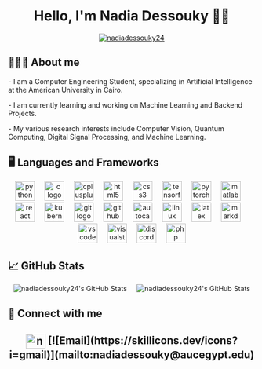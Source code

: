 <h1 align="center">Hello, I'm Nadia Dessouky 👋🏼 </h1>

<p align="center"> <a href="https://github.com/ryo-ma/github-profile-trophy"><img src="https://github-profile-trophy.vercel.app/?username=nadiadessouky24" alt="nadiadessouky24" /></a> </p>

<h2 align= "left"> 👩🏼‍💻 About me</h2>
<p align="left">- I am a Computer Engineering Student, specializing in Artificial Intelligence at the American University in Cairo.</p> 

<p align="left">- I am currently learning and working on Machine Learning and Backend Projects.</p> 

<p alight="left"> - My various research interests include Computer Vision, Quantum Computing, Digital Signal Processing, and Machine Learning. </p> 


<h2 align = "left"> 🖥️ Languages and Frameworks </h2>

<div align  = "center">
  <img src="https://skillicons.dev/icons?i=py" height="40" alt="python logo"  />
  <img width="12" />
  <img src="https://skillicons.dev/icons?i=c" height="40" alt="c logo"  />
  <img width="12" />
  <img src="https://skillicons.dev/icons?i=cpp" height="40" alt="cplusplus logo"  />
  <img width="12" />
  <img src="https://skillicons.dev/icons?i=html" height="40" alt="html5 logo"  />
  <img width="12" />
  <img src="https://skillicons.dev/icons?i=css" height="40" alt="css3 logo"  />
  <img width="12" />
  <img src="https://skillicons.dev/icons?i=tensorflow" height="40" alt="tensorflow logo"  />
  <img width="12" />
  <img src="https://skillicons.dev/icons?i=pytorch" height="40" alt="pytorch logo"  />
  <img width="12" />
  <img src="https://skillicons.dev/icons?i=matlab" height="40" alt="matlab logo"  />
  <img width="12" />
  <img src="https://skillicons.dev/icons?i=react" height="40" alt="react logo"  />
  <img width="12" />
  <img src="https://skillicons.dev/icons?i=kubernetes" height="40" alt="kubernetes logo"  />
  <img width="12" />
  <img src="https://skillicons.dev/icons?i=git" height="40" alt="git logo"  />
  <img width="12" />
  <img src="https://skillicons.dev/icons?i=github" height="40" alt="github logo"  />
  <img width="12" />
  <img src="https://skillicons.dev/icons?i=autocad" height="40" alt="autocad logo"  />
  <img width="12" />
  <img src="https://skillicons.dev/icons?i=linux" height="40" alt="linux logo"  />
  <img width="12" />
  <img src="https://skillicons.dev/icons?i=latex" height="40" alt="latex logo"  />
  <img width="12" />
  <img src="https://skillicons.dev/icons?i=md" height="40" alt="markdown logo"  />
  <img width="12" />
  <img src="https://skillicons.dev/icons?i=vscode" height="40" alt="vscode logo"  />
  <img width="12" />
  <img src="https://skillicons.dev/icons?i=visualstudio" height="40" alt="visualstudio logo"  />
  <img width="12" />
  <img src="https://skillicons.dev/icons?i=discord" height="40" alt="discord logo"  />
  <img width="12" />
  <img src="https://skillicons.dev/icons?i=php" height="40" alt="php logo"  />

<h2 align="left">📈 GitHub Stats</h2>

<div align="center">

<img src="https://github-readme-stats.vercel.app/api?username=nadiadessouky24&theme=radical&show_icons=true&hide_border=true&count_private=true" alt="nadiadessouky24's GitHub Stats" />
<img width="12" />

<img src="https://github-readme-stats.vercel.app/api/top-langs/?username=nadiadessouky24&theme=radical&show_icons=true&hide_border=true&layout=compact" alt="nadiadessouky24's GitHub Stats" />

</div>

<h2 align = "Left"> 🤝 Connect with me <h2>

<p align="center">
<a href="https://www.linkedin.com/in/nadia-dessouky-b5576a21a/"target="blank"><img align="center" src="https://skillicons.dev/icons?i=linkedin" alt="nadiadessouky24" height="30" width="40" /></a>
[![Email](https://skillicons.dev/icons?i=gmail)](mailto:nadiadessouky@aucegypt.edu)
</p>


